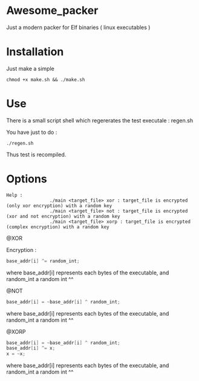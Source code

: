 # Awesome_packer
Just a modern packer for Elf binaries ( linux executables )

# Installation

Just make a simple

```
chmod +x make.sh && ./make.sh
```

# Use

There is a small script shell which regererates the test executale : regen.sh

You have just to do :

```shell
./regen.sh
```

Thus test is recompiled.

# Options

```shell
Help : 
                ./main <target_file> xor : target_file is encrypted (only xor encryption) with a random key 
                ./main <target_file> not : target_file is encrypted (xor and not encryption) with a random key 
                ./main <target_file> xorp : target_file is encrypted (complex encryption) with a random key
```

@XOR

Encryption : 

```C
base_addr[i] ^= random_int;
```

where base_addr[i] represents each bytes of the executable, and random_int a random int ^^

@NOT

```C
base_addr[i] = ~base_addr[i] ^ random_int;
```

where base_addr[i] represents each bytes of the executable, and random_int a random int ^^

@XORP

```C
base_addr[i] = ~base_addr[i] ^ random_int;
base_addr[i] ^= x;
x = ~x;
```

where base_addr[i] represents each bytes of the executable, and random_int a random int ^^
